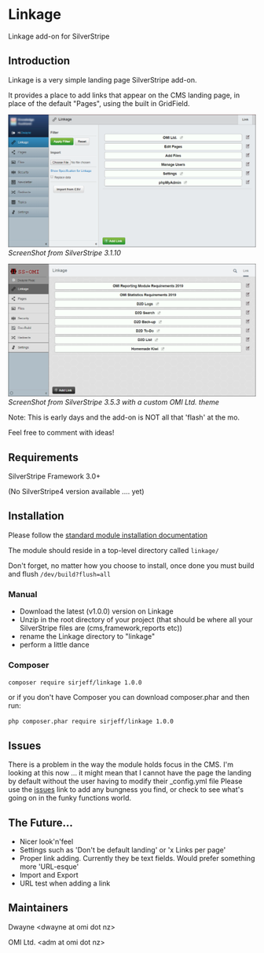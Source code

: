 # Linkage
Linkage add-on for SilverStripe

## Introduction

Linkage is a very simple landing page SilverStripe add-on.

It provides a place to add links that appear on the CMS landing page, in place of the default "Pages", using the built in GridField.

![Screenshot](img/screen-grabs/SSv3.1.10.png)
*ScreenShot from SilverStripe 3.1.10*


![Screenshot](img/screen-grabs/SSv3.5.3.png)
*ScreenShot from SilverStripe 3.5.3 with a custom OMI Ltd. theme*

Note: This is early days and the add-on is NOT all that 'flash' at the mo.

Feel free to comment with ideas!

## Requirements

SilverStripe Framework 3.0+

(No SilverStripe4 version available .... yet)

## Installation

Please follow the [standard module installation documentation](https://docs.silverstripe.org/en/3/developer_guides/extending/modules/)

The module should reside in a top-level directory called `linkage/`

Don't forget, no matter how you choose to install, once done you must build and flush `/dev/build?flush=all`

### Manual
- Download the latest (v1.0.0) version on Linkage
- Unzip in the root directory of your project (that should be where all your SilverStripe files are (cms,framework,reports etc))
- rename the Linkage directory to "linkage"
- perform a little dance

### Composer
`composer require sirjeff/linkage 1.0.0`

or if you don't have Composer you can download composer.phar and then run:

`php composer.phar require sirjeff/linkage 1.0.0`

## Issues
There is a problem in the way the module holds focus in the CMS. I'm looking at this now ... it might mean that I cannot have the page the landing by default without the user having to modify their _config.yml file
Please use the [issues](/sirjeff/linkage/issues) link to add any bungness you find, or check to see what's going on in the funky functions world.

## The Future...
- Nicer look'n'feel
- Settings such as 'Don't be default landing' or 'x Links per page'
- Proper link adding. Currently they be text fields. Would prefer something more 'URL-esque'
- Import and Export
- URL test when adding a link

## Maintainers

Dwayne &lt;dwayne at omi dot nz&gt;

OMI Ltd. &lt;adm at omi dot nz&gt;
